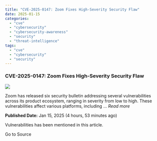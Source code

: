 ```yaml
---
title: "CVE-2025-0147: Zoom Fixes High-Severity Security Flaw"
date: 2025-01-15
categories: 
  - "cve"
  - "cybersecurity"
  - "cybersecurity-awareness"
  - "security"
  - "threat-intelligence"
tags: 
  - "cve"
  - "cybersecurity"
  - "security"
---
```


### CVE-2025-0147: Zoom Fixes High-Severity Security Flaw

![](https://upload.cvefeed.io/news/24191/thumbnail.jpg)

Zoom has released six security bulletin addressing several vulnerabilities across its product ecosystem, ranging in severity from low to high. These vulnerabilities affect various platforms, including ... _Read more_

**Published Date:** Jan 15, 2025 (4 hours, 53 minutes ago)

Vulnerabilities has been mentioned in this article.

Go to Source
